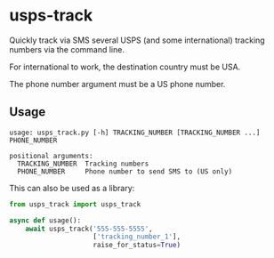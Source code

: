 # usps-track

Quickly track via SMS several USPS (and some international) tracking numbers via the command line.

For international to work, the destination country must be USA.

The phone number argument must be a US phone number.

## Usage

```plain
usage: usps_track.py [-h] TRACKING_NUMBER [TRACKING_NUMBER ...] PHONE_NUMBER

positional arguments:
  TRACKING_NUMBER  Tracking numbers
  PHONE_NUMBER     Phone number to send SMS to (US only)
```

This can also be used as a library:

```python
from usps_track import usps_track

async def usage():
    await usps_track('555-555-5555',
                     ['tracking_number_1'],
                     raise_for_status=True)
```
